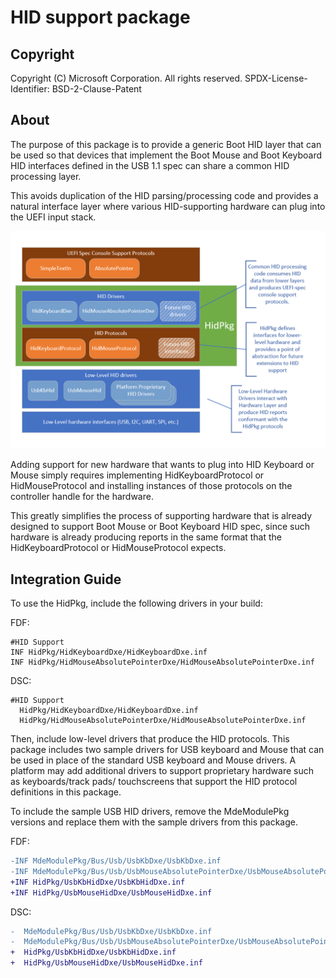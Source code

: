 # HID support package

## Copyright

Copyright (C) Microsoft Corporation. All rights reserved.
SPDX-License-Identifier: BSD-2-Clause-Patent

## About

The purpose of this package is to provide a generic Boot HID layer that can be
used so that devices that implement the Boot Mouse and Boot Keyboard HID
interfaces defined in the USB 1.1 spec can share a common HID processing layer.

This avoids duplication of the HID parsing/processing code and provides a
natural interface layer where various HID-supporting hardware can plug into
the UEFI input stack.

![HidPkg Architectural Diagram](hid_pkg_mu.png)

Adding support for new hardware that wants to plug into HID Keyboard or Mouse
simply requires implementing HidKeyboardProtocol or HidMouseProtocol and
installing instances of those protocols on the controller handle for the
hardware.

This greatly simplifies the process of supporting hardware that is already
designed to support Boot Mouse or Boot Keyboard HID spec, since such hardware
is already producing reports in the same format that the HidKeyboardProtocol or
HidMouseProtocol expects.

## Integration Guide
To use the HidPkg, include the following drivers in your build:

FDF:
```
#HID Support
INF HidPkg/HidKeyboardDxe/HidKeyboardDxe.inf
INF HidPkg/HidMouseAbsolutePointerDxe/HidMouseAbsolutePointerDxe.inf
```

DSC:
```
#HID Support
  HidPkg/HidKeyboardDxe/HidKeyboardDxe.inf
  HidPkg/HidMouseAbsolutePointerDxe/HidMouseAbsolutePointerDxe.inf
```

Then, include low-level drivers that produce the HID protocols. This package
includes two sample drivers for USB keyboard and Mouse that can be used in place
of the standard USB keyboard and Mouse drivers. A platform may add additional
drivers to support proprietary hardware such as keyboards/track pads/
touchscreens that support the HID protocol definitions in this package.

To include the sample USB HID drivers, remove the MdeModulePkg versions and
replace them with the sample drivers from this package.

FDF:
```diff
-INF MdeModulePkg/Bus/Usb/UsbKbDxe/UsbKbDxe.inf
-INF MdeModulePkg/Bus/Usb/UsbMouseAbsolutePointerDxe/UsbMouseAbsolutePointerDxe.inf
+INF HidPkg/UsbKbHidDxe/UsbKbHidDxe.inf
+INF HidPkg/UsbMouseHidDxe/UsbMouseHidDxe.inf
```

DSC:
```diff
-  MdeModulePkg/Bus/Usb/UsbKbDxe/UsbKbDxe.inf
-  MdeModulePkg/Bus/Usb/UsbMouseAbsolutePointerDxe/UsbMouseAbsolutePointerDxe.inf
+  HidPkg/UsbKbHidDxe/UsbKbHidDxe.inf
+  HidPkg/UsbMouseHidDxe/UsbMouseHidDxe.inf
```
